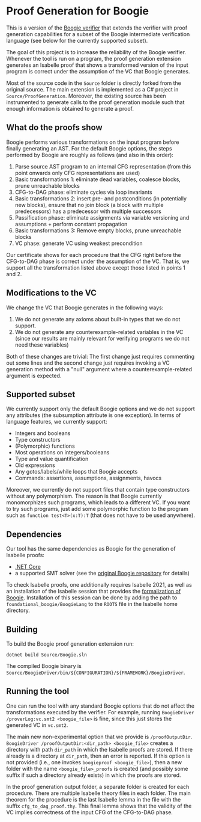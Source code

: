 # Proof Generation for Boogie

This is a version of the [Boogie verifier](https://github.com/boogie-org/boogie) 
that extends the verifier with proof generation capabilities for a subset of
the Boogie intermediate verification language (see below for the currently
supported subset).

The goal of this project is to increase the reliability of the Boogie verifier.
Whenever the tool is run on a program, the proof generation extension generates 
an Isabelle proof that shows a transformed version of the input program is 
correct under the assumption of the VC that Boogie generates.

Most of the source code in the `Source` folder is directly forked from the original
source. The main extension is implemented as a C# project in `Source/ProofGeneration`.
Moreover, the existing source has been instrumented to generate calls to the 
proof generation module such that enough information is obtained to generate 
a proof.


## What do the proofs show
Boogie performs various transformations on the input program before finally
generating an AST. For the default Boogie options, the steps performed by 
Boogie are roughly as follows (and also in this order):

1. Parse source AST program to an internal CFG representation (from this point onwards
only CFG representations are used)
2. Basic transformations 1: eliminate dead variables, coalesce blocks, prune unreachable blocks
3. CFG-to-DAG phase: eliminate cycles via loop invariants
4. Basic transformations 2: insert pre- and postconditions (in potentially new blocks), 
ensure that no join block (a block with multiple predecessors) has a predecessor
with multiple successors
5. Passification phase: eliminate assignments via variable versioning and assumptions + perform
constant propagation
6. Basic transformations 3: Remove empty blocks, prune unreachable blocks
7. VC phase: generate VC using weakest precondition

Our certificate shows for each procedure that the CFG right before the CFG-to-DAG 
phase is correct under the assumption of the VC. That is, we support all the 
transformation listed above except those listed in points 1 and 2.

## Modifications to the VC
We change the VC that Boogie generates in the following ways:
1. We do not generate any axioms about built-in types that we do not support.
2. We do not generate any counterexample-related variables in the VC (since our 
results are mainly relevant for verifying programs we do not need these variables)

Both of these changes are trivial: The first change just requires commenting out
some lines and the second change just requires invoking a VC generation method
with a "null" argument where a counterexample-related argument is expected.


## Supported subset
We currently support only the default Boogie options and we do not
support any attributes (the subsumption attribute is one exception). In terms of
language features, we currently support:
* Integers and booleans
* Type constructors
* (Polymorphic) functions
* Most operations on integers/booleans
* Type and value quantification
* Old expressions
* Any gotos/labels/while loops that Boogie accepts
* Commands: assertions, assumptions, assignments, havocs

Moreover, we currently do not support files that contain type constructors without
any polymorphism. The reason is that Boogie currently monomorphizes such programs,
which leads to a different VC. If you want to try such programs, just add some 
polymorphic function to the program such as `function test<T>(x:T):T` (that
does not have to be used anywhere).

## Dependencies
Our tool has the same dependencies as Boogie for the generation of Isabelle proofs:
* [.NET Core](https://dotnet.microsoft.com)
* a supported SMT solver (see the [original Boogie repository](https://github.com/boogie-org/boogie)
for details)

To check Isabelle proofs, one additionally requires Isabelle 2021, as well as 
an installation of the Isabelle session that provides the [formalization of 
Boogie](https://github.com/gauravpartha/foundational_boogie/). Installation
of this session can be done by adding the path to `foundational_boogie/BoogieLang`
to the `ROOTS` file in the Isabelle home directory.

## Building

To build the Boogie proof generation extension run:

```
dotnet build Source/Boogie.sln
```

The compiled Boogie binary is
`Source/BoogieDriver/bin/${CONFIGURATION}/${FRAMEWORK}/BoogieDriver`.

## Running the tool
One can run the tool with any standard Boogie options that do not affect the 
transformations executed by the verifier. For example, running 
```BoogieDriver /proverLog:vc.smt2 <boogie_file>```
is fine, since this just stores the generated VC in `vc.smt2`.

The main new non-experimental option that we provide is `/proofOutputDir`.
`BoogieDriver /proofOutputDir:<dir_path> <boogie_file>` creates a directory 
with path `dir_path` in which the Isabelle proofs are stored. If there already
is a directory at `dir_path`, then an error is reported. If this option is not 
provided (i.e., one invokes `boogieproof <boogie_file>`), then a new folder with 
the name `<boogie_file>_proofs` is created (and possibly some suffix if such a 
directory already exists) in which the proofs are stored.

In the proof generation output folder, a separate folder is created for each 
procedure. There are multiple Isabelle theory files in each folder. The main
theorem for the procedure is the last Isabelle lemma in the file with the suffix
`cfg_to_dag_proof.thy`. This final lemma shows that the validity of the VC 
implies correctness of the input CFG of the CFG-to-DAG phase.